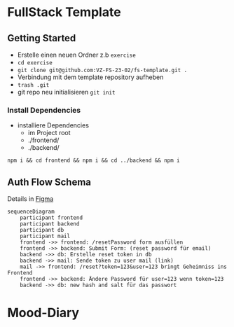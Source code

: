 # FullStack Template

## Getting Started

- Erstelle einen neuen Ordner z.b `exercise`
- `cd exercise`
- `git clone git@github.com:VZ-FS-23-02/fs-template.git .`
- Verbindung mit dem template repository aufheben
- `trash .git`
- git repo neu initialisieren `git init`

### Install Dependencies

- installiere Dependencies
  - im Project root
  - ./frontend/
  - ./backend/

`npm i && cd frontend && npm i && cd ../backend && npm i`

## Auth Flow Schema

Details in [Figma](https://www.figma.com/file/THcDMTloZHZr8mwuOwKAKo/VZ-FS-23-02-BackEnd?type=whiteboard&node-id=67-361&t=LU1My8uKoy6EJMhN-4)

```mermaid
sequenceDiagram
    participant frontend
    participant backend
    participant db
    participant mail
    frontend ->> frontend: /resetPassword form ausfüllen
    frontend ->> backend: Submit Form: (reset password für email)
    backend ->> db: Erstelle reset token in db
    backend ->> mail: Sende token zu user mail (link)
    mail ->> frontend: /reset?token=123&user=123 bringt Geheimniss ins Frontend
    frontend ->> backend: Ändere Password für user=123 wenn token=123
    backend ->> db: new hash and salt für das passwort
```
# Mood-Diary
